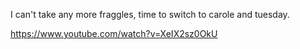 I can't take any more fraggles, time to switch to carole and tuesday.

https://www.youtube.com/watch?v=XeIX2sz0OkU